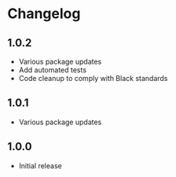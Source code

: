 # Changelog

## 1.0.2

- Various package updates
- Add automated tests
- Code cleanup to comply with Black standards
  

## 1.0.1

- Various package updates
  

## 1.0.0

- Initial release

